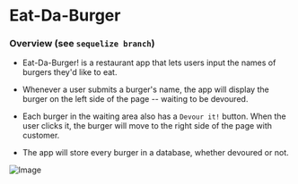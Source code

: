 # Eat-Da-Burger

### Overview (see `sequelize branch`)

* Eat-Da-Burger! is a restaurant app that lets users input the names of burgers they'd like to eat.

* Whenever a user submits a burger's name, the app will display the burger on the left side of the page -- waiting to be devoured.

* Each burger in the waiting area also has a `Devour it!` button. When the user clicks it, the burger will move to the right side of the page with customer.

* The app will store every burger in a database, whether devoured or not.

![Image](public/assets/image/eat-da-burger.png)
